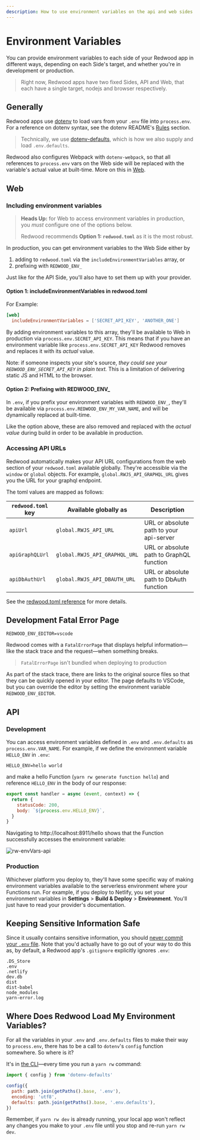 ```yaml
---
description: How to use environment variables on the api and web sides
---
```


# Environment Variables

You can provide environment variables to each side of your Redwood app in different ways, depending on each Side's target, and whether you're in development or production.

> Right now, Redwood apps have two fixed Sides, API and Web, that each have a single target, nodejs and browser respectively.

## Generally

Redwood apps use [dotenv](https://github.com/motdotla/dotenv) to load vars from your `.env` file into `process.env`.
For a reference on dotenv syntax, see the dotenv README's [Rules](https://github.com/motdotla/dotenv#rules) section.

> Technically, we use [dotenv-defaults](https://github.com/mrsteele/dotenv-defaults), which is how we also supply and load `.env.defaults`.

<!-- also in a Redwood app's base directory. -->

Redwood also configures Webpack with `dotenv-webpack`, so that all references to `process.env` vars on the Web side will be replaced with the variable's actual value at built-time. More on this in [Web](#Web).

## Web

### Including environment variables
> **Heads Up:** for Web to access environment variables in production, you _must_ configure one of the options below.
>
> Redwood recommends **Option 1: `redwood.toml`** as it is the most robust.

In production, you can get environment variables to the Web Side either by

1. adding to `redwood.toml` via the `includeEnvironmentVariables` array, or
2. prefixing with `REDWOOD_ENV_`

Just like for the API Side, you'll also have to set them up with your provider.

#### Option 1: includeEnvironmentVariables in redwood.toml

For Example:

```toml title="redwood.toml"
[web]
  includeEnvironmentVariables = ['SECRET_API_KEY', 'ANOTHER_ONE']
```

By adding environment variables to this array, they'll be available to Web in production via `process.env.SECRET_API_KEY`. This means that if you have an environment variable like `process.env.SECRET_API_KEY` Redwood removes and replaces it with its _actual_ value.

Note: if someone inspects your site's source, _they could see your `REDWOOD_ENV_SECRET_API_KEY` in plain text._ This is a limitation of delivering static JS and HTML to the browser.

#### Option 2: Prefixing with REDWOOD\_ENV\_

In `.env`, if you prefix your environment variables with `REDWOOD_ENV_`, they'll be available via `process.env.REDWOOD_ENV_MY_VAR_NAME`, and will be dynamically replaced at built-time.

Like the option above, these are also removed and replaced with the _actual value_ during build in order to be available in production.


### Accessing API URLs

Redwood automatically makes your API URL configurations from the web section of your `redwood.toml` available globally.
They're accessible via the `window` or `global` objects.
For example, `global.RWJS_API_GRAPHQL_URL` gives you the URL for your graphql endpoint.

The toml values are mapped as follows:

| `redwood.toml` key | Available globally as         | Description                              |
| ------------------ | ----------------------------- | ---------------------------------------- |
| `apiUrl`           | `global.RWJS_API_URL`         | URL or absolute path to your api-server  |
| `apiGraphQLUrl`    | `global.RWJS_API_GRAPHQL_URL` | URL or absolute path to GraphQL function |
| `apiDbAuthUrl`     | `global.RWJS_API_DBAUTH_URL`  | URL or absolute path to DbAuth function  |

See the [redwood.toml reference](app-configuration-redwood-toml.md#api-paths) for more details.

## Development Fatal Error Page

```text title=".env"
REDWOOD_ENV_EDITOR=vscode
```

Redwood comes with a `FatalErrorPage` that displays helpful information—like the stack trace and the request—when something breaks.

> `FatalErrorPage` isn't bundled when deploying to production

As part of the stack trace, there are links to the original source files so that they can be quickly opened in your editor.
The page defaults to VSCode, but you can override the editor by setting the environment variable `REDWOOD_ENV_EDITOR`.

## API

### Development

You can access environment variables defined in `.env` and `.env.defaults` as `process.env.VAR_NAME`. For example, if we define the environment variable `HELLO_ENV` in `.env`:

```
HELLO_ENV=hello world
```

and make a hello Function (`yarn rw generate function hello`) and reference `HELLO_ENV` in the body of our response:

```jsx {6} title="./api/src/functions/hello.js"
export const handler = async (event, context) => {
  return {
    statusCode: 200,
    body: `${process.env.HELLO_ENV}`,
  }
}
```

Navigating to http://localhost:8911/hello shows that the Function successfully accesses the environment variable:

<!-- @todo -->
<!-- Get a better-quality pic -->

![rw-envVars-api](https://user-images.githubusercontent.com/32992335/86520528-47112100-bdfa-11ea-8d7e-1c0d502805b2.png)

### Production

<!-- @todo -->
<!-- Deployment system? platform? -->

Whichever platform you deploy to, they'll have some specific way of making environment variables available to the serverless environment where your Functions run. For example, if you deploy to Netlify, you set your environment variables in **Settings** > **Build & Deploy** > **Environment**. You'll just have to read your provider's documentation.

## Keeping Sensitive Information Safe

Since it usually contains sensitive information, you should [never commit your `.env` file](https://github.com/motdotla/dotenv#should-i-commit-my-env-file). Note that you'd actually have to go out of your way to do this as, by default, a Redwood app's `.gitignore` explicitly ignores `.env`:

```plaintext {2}
.DS_Store
.env
.netlify
dev.db
dist
dist-babel
node_modules
yarn-error.log
```

## Where Does Redwood Load My Environment Variables?

For all the variables in your `.env` and `.env.defaults` files to make their way to `process.env`, there has to be a call to `dotenv`'s `config` function somewhere. So where is it?

It's in [the CLI](https://github.com/redwoodjs/redwood/blob/main/packages/cli/src/index.js#L6-L12)&mdash;every time you run a `yarn rw` command:

```jsx title="packages/cli/src/index.js"
import { config } from 'dotenv-defaults'

config({
  path: path.join(getPaths().base, '.env'),
  encoding: 'utf8',
  defaults: path.join(getPaths().base, '.env.defaults'),
})
```

Remember, if `yarn rw dev` is already running, your local app won't reflect any changes you make to your `.env` file until you stop and re-run `yarn rw dev`.
